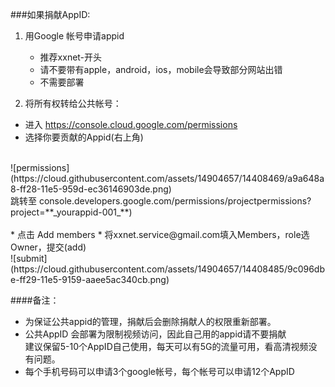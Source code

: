 ###如果捐献AppID:
1. 用Google 帐号申请appid  
   * 推荐xxnet-开头  
   * 请不要带有apple，android，ios，mobile会导致部分网站出错
   * 不需要部署

2. 将所有权转给公共帐号：   
  * 进入 https://console.cloud.google.com/permissions
  * 选择你要贡献的Appid(右上角)
<br>
![permissions](https://cloud.githubusercontent.com/assets/14904657/14408469/a9a648a8-ff28-11e5-959d-ec36146903de.png)
<br>
  跳转至 console.developers.google.com/permissions/projectpermissions?project=**_yourappid-001_**)
<br>
<br>
  * 点击 Add members
  * 将xxnet.service@gmail.com填入Members，role选Owner，提交(add)<br>  
![submit](https://cloud.githubusercontent.com/assets/14904657/14408485/9c096dbe-ff29-11e5-9159-aaee5ac340cb.png)
<br>


####备注：
* 为保证公共appid的管理，捐献后会删除捐献人的权限重新部署。  
* 公共AppID 会部署为限制视频访问，因此自己用的appid请不要捐献  
   建议保留5-10个AppID自己使用，每天可以有5G的流量可用，看高清视频没有问题。  
* 每个手机号码可以申请3个google帐号，每个帐号可以申请12个AppID 